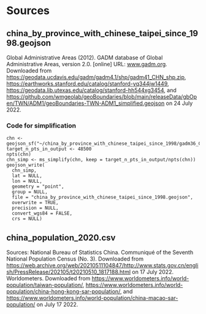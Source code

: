 # Sources

## china_by_province_with_chinese_taipei_since_1998.geojson
Global Administrative Areas (2012). GADM database of Global Administrative Areas, version 2.0. [online] URL: www.gadm.org.
Downloaded from https://geodata.ucdavis.edu/gadm/gadm4.1/shp/gadm41_CHN_shp.zip, https://earthworks.stanford.edu/catalog/stanford-yq344jw1449, https://geodata.lib.utexas.edu/catalog/stanford-hh544xg3454, and https://github.com/wmgeolab/geoBoundaries/blob/main/releaseData/gbOpen/TWN/ADM1/geoBoundaries-TWN-ADM1_simplified.geojson on 24 July 2022.

### Code for simplification
```
chn <- geojson_sf("~/china_by_province_with_chinese_taipei_since_1998/gadm36_CHN_1.json")
target_n_pts_in_output <- 48500
npts(chn)
chn_simp <- ms_simplify(chn, keep = target_n_pts_in_output/npts(chn))
geojson_write(
  chn_simp,
  lat = NULL,
  lon = NULL,
  geometry = "point",
  group = NULL,
  file = "china_by_province_with_chinese_taipei_since_1998.geojson",
  overwrite = TRUE,
  precision = NULL,
  convert_wgs84 = FALSE,
  crs = NULL)
  ```
  
## china_population_2020.csv
Sources: National Bureau of Statistics China. Communiqué of the Seventh National Population Census (No. 3). Downloaded from https://web.archive.org/web/20210511104847/http://www.stats.gov.cn/english/PressRelease/202105/t20210510_1817188.html on 17 July 2022.
Worldometers. Downloaded from https://www.worldometers.info/world-population/taiwan-population/, https://www.worldometers.info/world-population/china-hong-kong-sar-population/, and https://www.worldometers.info/world-population/china-macao-sar-population/ on July 17 2022.



